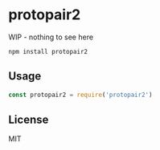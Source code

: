 # protopair2

WIP - nothing to see here

```
npm install protopair2
```

## Usage

``` js
const protopair2 = require('protopair2')
```

## License

MIT

